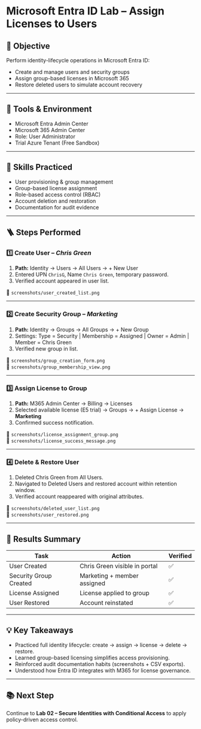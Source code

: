 # Microsoft Entra ID Lab – Assign Licenses to Users

## 🎯 Objective
Perform identity-lifecycle operations in Microsoft Entra ID:
- Create and manage users and security groups
- Assign group-based licenses in Microsoft 365
- Restore deleted users to simulate account recovery

---

## 🧰 Tools & Environment
- Microsoft Entra Admin Center  
- Microsoft 365 Admin Center  
- Role: User Administrator  
- Trial Azure Tenant (Free Sandbox)

---

## 🧠 Skills Practiced
- User provisioning & group management  
- Group-based license assignment  
- Role-based access control (RBAC)  
- Account deletion and restoration  
- Documentation for audit evidence  

---

## 🪜 Steps Performed

### 1️⃣ Create User – *Chris Green*
1. **Path:** Identity → Users → All Users → + New User  
2. Entered UPN `ChrisG`, Name `Chris Green`, temporary password.  
3. Verified account appeared in user list.  

📸 `screenshots/user_created_list.png`

---

### 2️⃣ Create Security Group – *Marketing*
1. **Path:** Identity → Groups → All Groups → + New Group  
2. Settings: Type = Security  |  Membership = Assigned  |  Owner = Admin  |  Member = Chris Green  
3. Verified new group in list.  

📸 `screenshots/group_creation_form.png`  
📸 `screenshots/group_membership_view.png`

---

### 3️⃣ Assign License to Group
1. **Path:** M365 Admin Center → Billing → Licenses  
2. Selected available license (E5 trial) → Groups → + Assign License → **Marketing**  
3. Confirmed success notification.  

📸 `screenshots/license_assignment_group.png`  
📸 `screenshots/license_success_message.png`

---

### 4️⃣ Delete & Restore User
1. Deleted Chris Green from All Users.  
2. Navigated to Deleted Users and restored account within retention window.  
3. Verified account reappeared with original attributes.  

📸 `screenshots/deleted_user_list.png`  
📸 `screenshots/user_restored.png`

---

## 📑 Results Summary
| Task | Action | Verified |
|------|---------|-----------|
| User Created | Chris Green visible in portal | ✅ |
| Security Group Created | Marketing + member assigned | ✅ |
| License Assigned | License applied to group | ✅ |
| User Restored | Account reinstated | ✅ |

---

## 💡 Key Takeaways
- Practiced full identity lifecycle: create → assign → license → delete → restore.  
- Learned group-based licensing simplifies access provisioning.  
- Reinforced audit documentation habits (screenshots + CSV exports).  
- Understood how Entra ID integrates with M365 for license governance.  

---

## 📚 Next Step
Continue to **Lab 02 – Secure Identities with Conditional Access** to apply policy-driven access control.
